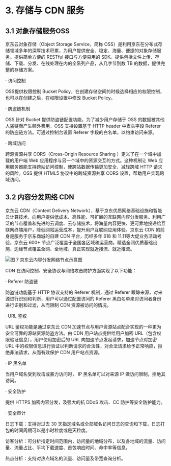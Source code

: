 # 3. 存储与 CDN 服务         
                   
## 3.1 对象存储服务OSS

京东云对象存储（Object Storage Service，简称 OSS）是利用京东在分布式存储领域多年的深厚技术积累，为用户提供安全、稳定、海量、便捷的对象存储服务。提供简单方便的 RESTful 接口与方便易用的 SDK。提供包括文件上传、存储、下载、分发、在线处理在内的全系列产品，从几字节到数 TB 的数据，提供完整的存储方案。

· 访问控制

OSS提供权限控制 Bucket Policy，在创建存储空间的时候选择相应的权限控制，也可以在创建之后，在权限设置中修改 Bucket Policy。

· 防盗链机制

OSS 针对 Bucket 提供防盗链配置功能，为了减少用户存储于 OSS 的数据被其他人盗链而产生额外费用，OSS 支持设置基于 HTTP header 中表头字段 Referer 的防盗链方法。可通过控制台设置 Referer 字段的白名单，以约束访问来源。

· 跨域访问

跨源资源共享 CORS（Cross-Origin Resource Sharing ）定义了在一个域中加载的用户端 Web 应用程序与另一个域中的资源交互的方式。这种机制让 Web 应用服务器能支持跨站访问控制，使跨站数据传输更加安全，减轻跨域 HTTP 请求的风险。OSS 提供 HTML5 协议中的跨域资源共享 CORS 设置，帮助用户实现跨域访问。

## 3.2 内容分发网络 CDN

京东云 CDN（Content Delivery Network），基于京东优质网络基础设施和智能云计算技术，向用户提供低成本、高性能、可扩展的互联网内容分发服务。利用广泛的节点覆盖和先进的云调度、云存储技术，将海量内容更快、更可靠地投递给互联网终端用户，降低网站运营成本，提升用户互联网应用体验。京东云 CDN 的前身是服务于京东商城的自建 CDN 平台，历经多年 618 和 11.11等大促业务活动考验，京东云 600+ 节点广泛覆盖于全国各区域和运营商，精选全网优质基础设施，边缘节点覆盖全网、全地域，真正实现就近接流、就近推流。

![图 7 京东云内容分发网络节点示意图](https://github.com/jdcloudcom/cn/blob/li131-patch-5/image/Security-Information/CDN1.jpg)


CDN 在访问控制、安全协议与网络攻击防护方面实现了以下功能：

· Referer 防盗链

防盗链功能基于 HTTP 协议支持的 Referer 机制，通过 Referer 跟踪来源，对来源进行识别和判断，用户可以通过配置访问的 Referer 黑白名单来对访问者身份进行识别和过滤，从而限制 CDN 资源被访问的情况。

· URL 鉴权

URL 鉴权功能是通过京东云 CDN 加速节点与用户资源站点配合实现的一种更为安全可靠的源站资源防盗方法。由 CDN 用户站点提供给用户加密 URL（包含权限验证信息），用户使用加密后的 URL 向加速节点发起请求，加速节点对加密 URL 中的权限信息进行验证以判断请求的合法性，对合法请求给予正常响应，拒绝非法请求，从而有效保护 CDN 用户站点资源。

· IP 黑名单

当用户域名受到攻击或暴力访问时， IP 黑名单可以对来源 IP 做访问限制，拒绝其访问。

· 安全防护

提供 HTTPS 加密内容分发，及强大的抗 DDoS 攻击、CC 防护等安全防护能力。

· 安全审计

日志下载：支持对过去 30 天指定域名或全部域名访问日志的查询和下载，日志打包的时间周期可以是小时粒度或是天粒度。

访客分析：可分析指定时间范围内，访问量的地域分布，以及各地域的流量、访问量、流量占比、平均下载速度、首包响应时间、命中率等信息。

热点分析：支持对热点域名的流量、访问量及带宽查询分析。
